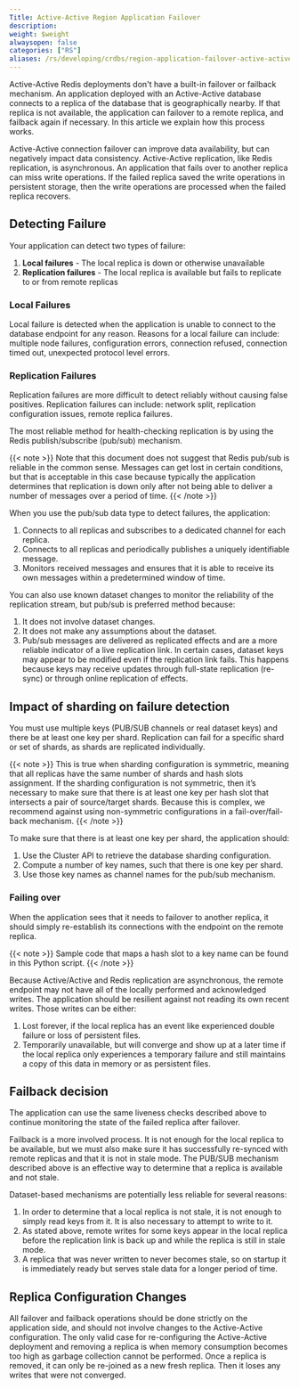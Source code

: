 ```yaml
---
Title: Active-Active Region Application Failover
description:
weight: $weight
alwaysopen: false
categories: ["RS"]
aliases: /rs/developing/crdbs/region-application-failover-active-active/
---
```

Active-Active Redis deployments don't have a built-in failover or failback mechanism.
An application deployed with an Active-Active database connects to a replica of the database that is geographically nearby.
If that replica is not available, the application can failover to a remote replica, and failback again if necessary.
In this article we explain how this process works.

Active-Active connection failover can improve data availability, but can negatively impact data consistency.
Active-Active replication, like Redis replication, is asynchronous.
An application that fails over to another replica can miss write operations.
If the failed replica saved the write operations in persistent storage,
then the write operations are processed when the failed replica recovers.

## Detecting Failure

Your application can detect two types of failure:

1. **Local failures** - The local replica is down or otherwise unavailable
1. **Replication failures** - The local replica is available but fails to replicate to or from remote replicas

### Local Failures

Local failure is detected when the application is unable to connect to the database endpoint for any reason. Reasons for a local failure can include: multiple node failures, configuration errors, connection refused, connection timed out, unexpected protocol level errors.

### Replication Failures

Replication failures are more difficult to detect reliably without causing false positives. Replication failures can include: network split, replication configuration issues, remote replica failures.

The most reliable method for health-checking replication is by using the Redis publish/subscribe (pub/sub) mechanism.

{{< note >}}
Note that this document does not suggest that Redis pub/sub is reliable in the common sense. Messages can get lost in certain conditions, but that is acceptable in this case because typically the application determines that replication is down only after not being able to deliver a number of messages over a period of time.
{{< /note >}}

When you use the pub/sub data type to detect failures, the application:

1. Connects to all replicas and subscribes to a dedicated channel for each replica.
1. Connects to all replicas and periodically publishes a uniquely identifiable message.
1. Monitors received messages and ensures that it is able to receive its own messages within a predetermined window of time.

You can also use known dataset changes to monitor the reliability of the replication stream,
but pub/sub is preferred method because:

1. It does not involve dataset changes.
1. It does not make any assumptions about the dataset.
1. Pub/sub messages are delivered as replicated effects and are a more reliable indicator of a live replication link. In certain cases, dataset keys may appear to be modified even if the replication link fails. This happens because keys may receive updates through full-state replication (re-sync) or through online replication of effects. 

## Impact of sharding on failure detection

You must use multiple keys (PUB/SUB channels or real dataset keys) and there be at least one key per shard. Replication can fail for a specific shard or set of shards, as shards are replicated individually.

{{< note >}}
This is true when sharding configuration is symmetric, meaning that all replicas have the same number of shards and hash slots assignment.
If the sharding configuration is not symmetric, then it’s necessary to make sure that there is at least one key per hash slot that intersects a pair of source/target shards.
Because this is complex, we recommend against using non-symmetric configurations in a fail-over/fail-back mechanism.
{{< /note >}}

To make sure that there is at least one key per shard, the application should:

1. Use the Cluster API to retrieve the database sharding configuration.
1. Compute a number of key names, such that there is one key per shard.
1. Use those key names as channel names for the pub/sub mechanism.

### Failing over

When the application sees that it needs to failover to another replica, it should simply re-establish its connections with the endpoint on the remote replica.

{{< note >}}
Sample code that maps a hash slot to a key name can be found in this Python script.
{{< /note >}}

Because Active/Active and Redis replication are asynchronous, the remote endpoint may not have all of the locally performed and acknowledged writes. The application should be resilient against not reading its own recent writes. Those writes can be either:

1. Lost forever, if the local replica has an event like experienced double failure or loss of persistent files.
1. Temporarily unavailable, but will converge and show up at a later time if the local replica only experiences a temporary failure and still maintains a copy of this data in memory or as persistent files.

## Failback decision

The application can use the same liveness checks described above to continue monitoring the state of the failed replica after failover.

Failback is a more involved process. It is not enough for the local replica to be available, but we must also make sure it has successfully re-synced with remote replicas and that it is not in stale mode.
The PUB/SUB mechanism described above is an effective way to determine that a replica is available and not stale.

Dataset-based mechanisms are potentially less reliable for several reasons:

1. In order to determine that a local replica is not stale, it is not enough to simply read keys from it. It is also necessary to attempt to write to it.
1. As stated above, remote writes for some keys appear in the local replica before the replication link is back up and while the replica is still in stale mode.
1. A replica that was never written to never becomes stale, so on startup it is immediately ready but serves stale data for a longer period of time.

## Replica Configuration Changes

All failover and failback operations should be done strictly on the application side, and should not involve changes to the Active-Active configuration.
The only valid case for re-configuring the Active-Active deployment and removing a replica is when memory consumption becomes too high as garbage collection cannot be performed.
Once a replica is removed, it can only be re-joined as a new fresh replica. Then it loses any writes that were not converged.
